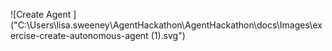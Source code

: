 ![Create Agent ]("C:\Users\lisa.sweeney\AgentHackathon\AgentHackathon\docs\Images\exercise-create-autonomous-agent (1).svg")
